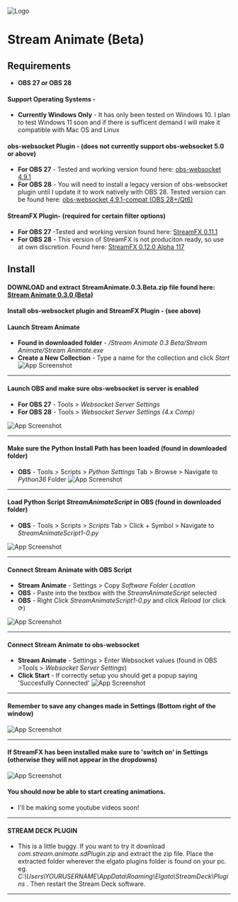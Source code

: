
![Logo](https://images2.imgbox.com/c7/bf/16WNx2DH_o.png)


# Stream Animate (Beta)


## Requirements
- **OBS 27 or OBS 28**
#### **Support Operating Systems -**
- **Currently Windows Only** - It has only been tested on Windows 10. I plan to test Windows 11 soon and if there is sufficent demand I will make it compatible with Mac OS and Linux

#### **obs-websocket Plugin - (does not currently support obs-websocket 5.0 or above)**
- **For OBS 27** - Tested and working version found here: [obs-websocket 4.9.1](https://github.com/obsproject/obs-websocket/releases/tag/4.9.1)
- **For OBS 28** - You will need to install a legacy version of obs-websocket plugin until I update it to work natively with OBS 28. Tested version can be found here: [obs-websocket 4.9.1-compat (OBS 28+/Qt6)](https://github.com/obsproject/obs-websocket/releases/tag/4.9.1-compat)
#### **StreamFX Plugin-  (required for certain filter options)**
- **For OBS 27** -Tested and working version found here: [StreamFX 0.11.1](https://github.com/Xaymar/obs-StreamFX/releases/tag/0.11.1)
- **For OBS 28** - This version of StreamFX is not produciton ready, so use at own discretion. Found here:  [StreamFX 0.12.0 Alpha 117](https://github.com/Xaymar/obs-StreamFX/releases/tag/0.12.0a117)

## Install
 ####  **DOWNLOAD and extract StreamAnimate.0.3.Beta.zip file found here:** [Stream Animate 0.3.0 (Beta)](https://github.com/StreamAnimate/StreamAnimate2.0/releases/tag/v0.3.0-Beta)

 ####  **Install obs-websocket plugin and StreamFX Plugin  - (see above)** 

 ####  **Launch Stream Animate** 
 - **Found in downloaded folder** - */Stream Animate 0.3 Beta/Stream Animate/Stream Animate.exe*
- **Create a New Collection** - Type a name for the collection and click *Start*
![App Screenshot](https://i.ibb.co/g931HrR/06f3dfd0d0588d5510b5731a733b4f14.png)

>
---

 ####  **Launch OBS and make sure obs-websocket is server is enabled** 
- **For OBS 27** - Tools > *Websocket Server Settings*
- **For OBS 28** - Tools > *Websocket Server Settings (4.x Comp)* 
>
![App Screenshot](https://i.ibb.co/FD0brKb/1d0fd46a64757884e942f7e7056e1f43.png)
>
---

#### **Make sure the Python Install Path has been loaded** (found in downloaded folder)

- **OBS** -  Tools > Scripts > *Python Settings* Tab > Browse > Navigate to *Python36* Folder
![App Screenshot](https://i.ibb.co/k1fnZKf/python-install.png)
>
---

#### **Load Python Script *StreamAnimateScript* in OBS** (found in downloaded folder)
- **OBS** - Tools > Scripts > *Scripts* Tab > Click + Symbol > Navigate to *StreamAnimateScript1-0.py*

![App Screenshot](https://i.ibb.co/wRm5QpS/ezgif-4-2c84fa01fb.gif)
>
---
#### **Connect Stream Animate with OBS Script**
- **Stream Animate** - Settings > Copy *Software Folder Location*
- **OBS** - Paste into the textbox with the *StreamAnimateScript* selected
- **OBS** - Right Click *StreamAnimateScript1-0.py* and click *Reload* (or click &#10227;)

![App Screenshot](https://i.ibb.co/r2CgCXw/ezgif-4-a8365a6a9f.gif)
>
---
#### **Connect Stream Animate to obs-websocket**
- **Stream Animate** - Settings > Enter Websocket values (found in OBS >Tools > *Websocket Server Settings*)
- **Click Start** - If correctly setup you should get a popup saying 'Succesfully Connected'
![App Screenshot](https://i.ibb.co/qjJKrLd/a33cc94770e37173c3b33320f562b1bf.png)
>
---
#### **Remember to save any changes made in Settings** (Bottom right of the window)
![App Screenshot](https://i.ibb.co/tQ6qy5z/cccd11e1cfa1f1cc7d8e271ba5b07f8f.png)

>
---
#### **If StreamFX has been installed make sure to 'switch on' in Settings** (otherwise they will not appear in the dropdowns)
![App Screenshot](https://i.ibb.co/mNzVMxJ/6cc20fb5eae175d5e036b682941ee958.png)



 ####  **You should now be able to start creating animations.** 
- I'll be making some youtube videos soon!
>
---
 ####  **STREAM DECK PLUGIN** 
- This is a little buggy. If you want to try it download *com.stream.animate.sdPlugin.zip*
and extract the zip file. Place the extracted folder wherever the elgato plugins folder is found on your pc. eg. *C:\Users\YOURUSERNAME\AppData\Roaming\Elgato\StreamDeck\Plugins* .
Then restart the Stream Deck software.
>
---
